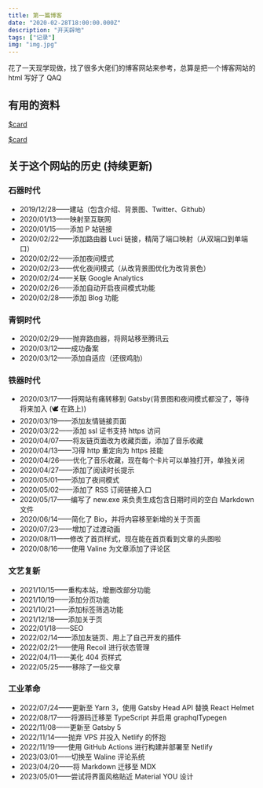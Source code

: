 ```yaml
---
title: 第一篇博客
date: "2020-02-28T18:00:00.000Z"
description: "开天辟地"
tags: ["记录"]
img: "img.jpg"
---
```


花了一天现学现做，找了很多大佬们的博客网站来参考，总算是把一个博客网站的 html 写好了 QAQ

## 有用的资料

[$card](https://edward40.com/posts/a-guide-to-building-a-personal-website-with-gatsby/)

[$card](https://www.gatsbyjs.com/docs/tutorial/)

## 关于这个网站的历史 (持续更新)

### 石器时代

- 2019/12/28——建站（包含介绍、背景图、Twitter、Github）
- 2020/01/13——映射至互联网
- 2020/01/15——添加 P 站链接
- 2020/02/22——添加路由器 Luci 链接，精简了端口映射（从双端口到单端口）
- 2020/02/22——添加夜间模式
- 2020/02/23——优化夜间模式（从改背景图优化为改背景色）
- 2020/02/24——关联 Google Analytics
- 2020/02/26——添加自动开启夜间模式功能
- 2020/02/28——添加 Blog 功能

### 青铜时代

- 2020/02/29——抛弃路由器，将网站移至腾讯云
- 2020/03/12——成功备案
- 2020/03/12——添加自适应（还很鸡肋）

### 铁器时代

- 2020/03/17——将网站有痛转移到 Gatsby(背景图和夜间模式都没了，等待将来加入 (🕊 在路上))
- 2020/03/19——添加友情链接页面
- 2020/03/22——添加 ssl 证书支持 https 访问
- 2020/04/07——将友链页面改为收藏页面，添加了音乐收藏
- 2020/04/13——习得 http 重定向为 https 技能
- 2020/04/26——优化了音乐收藏，现在每个卡片可以单独打开，单独关闭
- 2020/04/27——添加了阅读时长提示
- 2020/05/01——添加了夜间模式
- 2020/05/02——添加了 RSS 订阅链接入口
- 2020/05/17——编写了 new.exe 来负责生成包含日期时间的空白 Markdown 文件
- 2020/06/14——简化了 Bio，并将内容移至新增的关于页面
- 2020/07/23——增加了过渡动画
- 2020/08/11——修改了首页样式，现在能在首页看到文章的头图啦
- 2020/08/16——使用 Valine 为文章添加了评论区

### 文艺复新

- 2021/10/15——重构本站，增删改部分功能
- 2021/10/19——添加分页功能
- 2021/10/21——添加标签筛选功能
- 2021/12/18——添加关于页
- 2022/01/18——SEO
- 2022/02/14——添加友链页、用上了自己开发的插件
- 2022/02/21——使用 Recoil 进行状态管理
- 2022/04/11——美化 404 页样式
- 2022/05/25——移除了一些文章

### 工业革命

- 2022/07/24——更新至 Yarn 3，使用 Gatsby Head API 替换 React Helmet
- 2022/08/17——将源码迁移至 TypeScript 并启用 graphqlTypegen
- 2022/11/08——更新至 Gatsby 5
- 2022/11/14——抛弃 VPS 并投入 Netlify 的怀抱
- 2022/11/19——使用 GitHub Actions 进行构建并部署至 Netlify
- 2023/03/01——切换至 Waline 评论系统
- 2023/04/20——将 Markdown 迁移至 MDX
- 2023/05/01——尝试将界面风格贴近 Material YOU 设计
